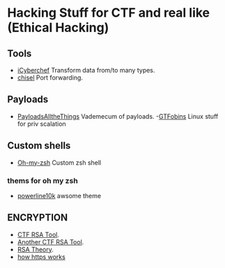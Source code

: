 # Hacking Stuff for CTF and real like (Ethical Hacking)

## Tools

 - [iCyberchef](https://gchq.github.io/CyberChef) Transform data from/to many types.
 - [chisel](https://github.com/jpillora/chisel) Port forwarding.


## Payloads

 - [PayloadsAlltheThings](https://github.com/swisskyrepo/PayloadsAllTheThings) Vademecum of payloads.
 -[GTFobins](https://gtfobins.github.io/) Linux stuff for priv scalation

## Custom shells
- [Oh-my-zsh](https://github.com/ohmyzsh/ohmyzsh) Custom zsh shell
### thems for oh my zsh
- [powerline10k](https://github.com/romkatv/powerlevel10k) awsome theme

## ENCRYPTION
- [CTF RSA Tool](https://github.com/Ganapati/RsaCtfTool).
- [Another CTF RSA Tool](https://github.com/ius/rsatool).
- [RSA Theory](https://muirlandoracle.co.uk/2020/01/29/rsa-encryption).
- [how https works](https://robertheaton.com/2014/03/27/how-does-https-actually-work/)
